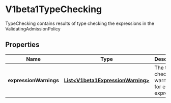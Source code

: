 

# V1beta1TypeChecking

TypeChecking contains results of type checking the expressions in the ValidatingAdmissionPolicy
## Properties

Name | Type | Description | Notes
------------ | ------------- | ------------- | -------------
**expressionWarnings** | [**List&lt;V1beta1ExpressionWarning&gt;**](V1beta1ExpressionWarning.md) | The type checking warnings for each expression. |  [optional]



